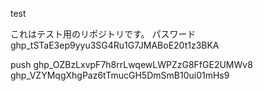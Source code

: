 test

これはテスト用のリポジトリです。
パスワード　
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


push
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
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
